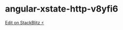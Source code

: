 # angular-xstate-http-v8yfi6

[Edit on StackBlitz ⚡️](https://stackblitz.com/edit/angular-xstate-http-v8yfi6)